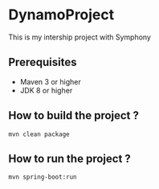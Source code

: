 # DynamoProject

This is my intership project with Symphony

## Prerequisites

- Maven 3 or higher
- JDK 8 or higher

## How to build the project ?

`mvn clean package`

## How to run the project ?

`mvn spring-boot:run`